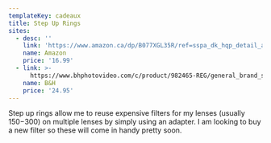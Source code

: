 ```yaml
---
templateKey: cadeaux
title: Step Up Rings
sites:
  - desc: ''
    link: 'https://www.amazon.ca/dp/B077XGL35R/ref=sspa_dk_hqp_detail_aax_0?psc=1'
    name: Amazon
    price: '16.99'
  - link: >-
      https://www.bhphotovideo.com/c/product/982465-REG/general_brand_step_up_ring_bundle.html
    name: B&H
    price: '24.95'
---
```

Step up rings allow me to reuse expensive filters for my lenses (usually 150$-300$) on multiple lenses by simply using an adapter. I am looking to buy a new filter so these will come in handy pretty soon.
